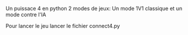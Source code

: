 Un puissace 4 en python
2 modes de jeux:
Un mode 1V1 classique et un mode contre l'IA

Pour lancer le jeu lancer le fichier connect4.py
